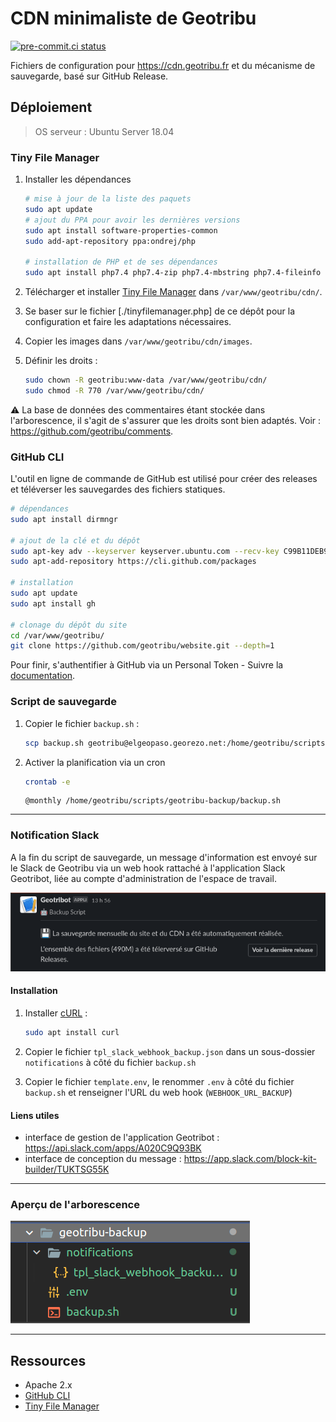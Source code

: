 # CDN minimaliste de Geotribu

[![pre-commit.ci status](https://results.pre-commit.ci/badge/github/geotribu/minimalist-cdn/master.svg)](https://results.pre-commit.ci/latest/github/geotribu/minimalist-cdn/master)

Fichiers de configuration pour <https://cdn.geotribu.fr> et du mécanisme de sauvegarde, basé sur GitHub Release.

## Déploiement

> OS serveur : Ubuntu Server 18.04

### Tiny File Manager

1. Installer les dépendances

    ```bash
    # mise à jour de la liste des paquets
    sudo apt update
    # ajout du PPA pour avoir les dernières versions
    sudo apt install software-properties-common
    sudo add-apt-repository ppa:ondrej/php

    # installation de PHP et de ses dépendances
    sudo apt install php7.4 php7.4-zip php7.4-mbstring php7.4-fileinfo php7.4-iconv libapache2-mod-php
    ```

2. Télécharger et installer [Tiny File Manager](https://tinyfilemanager.github.io/) dans `/var/www/geotribu/cdn/`.
3. Se baser sur le fichier [./tinyfilemanager.php] de ce dépôt pour la configuration et faire les adaptations nécessaires.
4. Copier les images dans `/var/www/geotribu/cdn/images`.
5. Définir les droits :

    ```bash
    sudo chown -R geotribu:www-data /var/www/geotribu/cdn/
    sudo chmod -R 770 /var/www/geotribu/cdn/
    ```

:warning: La base de données des commentaires étant stockée dans l'arborescence, il s'agit de s'assurer que les droits sont bien adaptés. Voir : <https://github.com/geotribu/comments>.

### GitHub CLI

L'outil en ligne de commande de GitHub est utilisé pour créer des releases et téléverser les sauvegardes des fichiers statiques.

```bash
# dépendances
sudo apt install dirmngr

# ajout de la clé et du dépôt
sudo apt-key adv --keyserver keyserver.ubuntu.com --recv-key C99B11DEB97541F0
sudo apt-add-repository https://cli.github.com/packages

# installation
sudo apt update
sudo apt install gh

# clonage du dépôt du site
cd /var/www/geotribu/
git clone https://github.com/geotribu/website.git --depth=1
```

Pour finir, s'authentifier à GitHub via un Personal Token - Suivre la [documentation](https://cli.github.com/manual/).

### Script de sauvegarde

1. Copier le fichier `backup.sh` :

    ```bash
    scp backup.sh geotribu@elgeopaso.georezo.net:/home/geotribu/scripts/geotribu-backup/
    ```

2. Activer la planification via un cron

    ```bash
    crontab -e
    ```

    ```cron
    @monthly /home/geotribu/scripts/geotribu-backup/backup.sh
    ```

----

### Notification Slack

A la fin du script de sauvegarde, un message d'information est envoyé sur le Slack de Geotribu via un web hook rattaché à l'application Slack Geotribot, liée au compte d'administration de l'espace de travail.

![Notification Slack sauvegarde Geotribu](docs/_static/img/slack_geotribot_backup_notification.png "Aperçu du message envoyé sur Slack")

#### Installation

1. Installer [cURL](https://curl.se/) :

    ```bash
    sudo apt install curl
    ```

2. Copier le fichier `tpl_slack_webhook_backup.json` dans un sous-dossier `notifications` à côté du fichier `backup.sh`
3. Copier le fichier `template.env`, le renommer `.env` à côté du fichier `backup.sh` et renseigner l'URL du web hook (`WEBHOOK_URL_BACKUP`)

#### Liens utiles

- interface de gestion de l'application Geotribot : <https://api.slack.com/apps/A020C9Q93BK>
- interface de conception du message : <https://app.slack.com/block-kit-builder/TUKTSG55K>

----

### Aperçu de l'arborescence

![Arborescence des scripts sur le serveur](docs/_static/img/scripts_arborescence.png "Organisation des fichiers sur le serveur")

----

## Ressources

- Apache 2.x
- [GitHub CLI](https://cli.github.com/)
- [Tiny File Manager](https://tinyfilemanager.github.io/)
